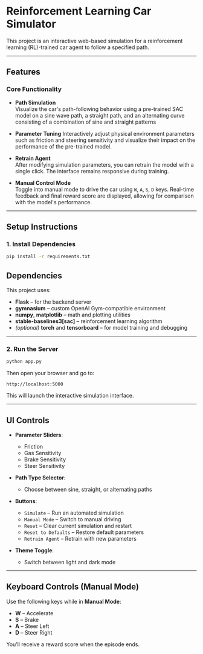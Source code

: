 # Reinforcement Learning Car Simulator

This project is an interactive web-based simulation for a reinforcement learning (RL)-trained car agent to follow a specified path. 

---

## Features

### Core Functionality

- **Path Simulation**  
  Visualize the car's path-following behavior using a pre-trained SAC model on a sine wave path, a straight path, and an alternating curve consisting of a combination of sine and straight patterns

- **Parameter Tuning**
  Interactively adjust physical environment parameters such as friction and steering sensitivity and visualize their impact on the performance of the pre-trained model.
  
- **Retrain Agent**  
  After modifying simulation parameters, you can retrain the model with a single click. The interface remains responsive during training.

- **Manual Control Mode**  
  Toggle into manual mode to drive the car using `W`, `A`, `S`, `D` keys. Real-time feedback and final reward score are displayed, allowing for comparison with the model's performance.

---

## Setup Instructions

### 1. Install Dependencies

```bash
pip install -r requirements.txt
```

## Dependencies

This project uses:

- **Flask** – for the backend server  
- **gymnasium** – custom OpenAI Gym-compatible environment  
- **numpy**, **matplotlib** – math and plotting utilities  
- **stable-baselines3[sac]** – reinforcement learning algorithm  
- *(optional)* **torch** and **tensorboard** – for model training and debugging  

---

### 2. Run the Server

```bash
python app.py
```

Then open your browser and go to:

```
http://localhost:5000
```

This will launch the interactive simulation interface.

---

## UI Controls

- **Parameter Sliders**:
  - Friction
  - Gas Sensitivity
  - Brake Sensitivity
  - Steer Sensitivity

- **Path Type Selector**:
  - Choose between sine, straight, or alternating paths

- **Buttons**:
  - `Simulate` – Run an automated simulation
  - `Manual Mode` – Switch to manual driving
  - `Reset` – Clear current simulation and restart
  - `Reset to Defaults` – Restore default parameters
  - `Retrain Agent` – Retrain with new parameters

- **Theme Toggle**:
  - Switch between light and dark mode

---
 
## Keyboard Controls (Manual Mode)

Use the following keys while in **Manual Mode**:

- **W** – Accelerate  
- **S** – Brake  
- **A** – Steer Left  
- **D** – Steer Right  

You’ll receive a reward score when the episode ends.
